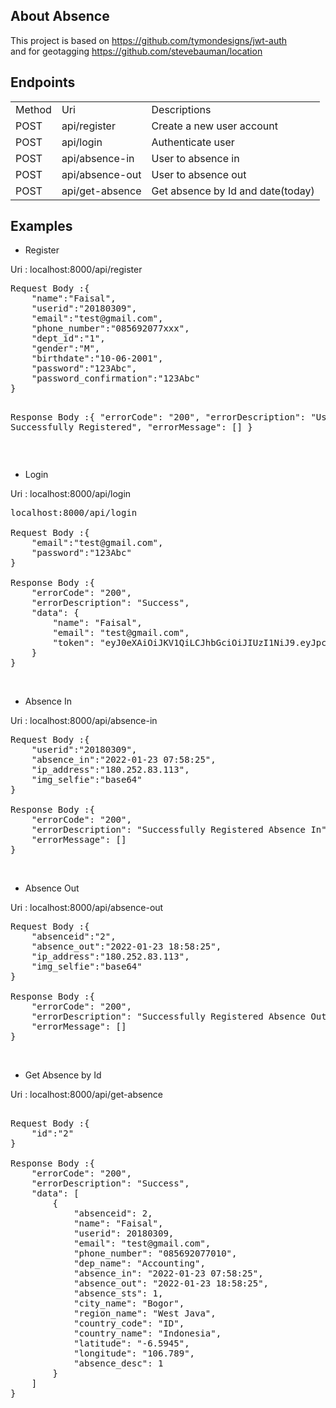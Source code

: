 ## About Absence
This project is based on https://github.com/tymondesigns/jwt-auth <br>
and for geotagging https://github.com/stevebauman/location

## Endpoints

<table>
  <tr>
    <td>Method</td>
    <td>Uri</td>
    <td>Descriptions</td>
  </tr>
  <tr>
    <td>POST</td>
    <td>api/register</td>
    <td>Create a new user account</td>
  </tr>
<tr>
    <td>POST</td>
    <td>api/login</td>
    <td>Authenticate user</td>
  </tr>
<tr>
    <td>POST</td>
    <td>api/absence-in</td>
    <td>User to absence in</td>
  </tr>
<tr>
    <td>POST</td>
    <td>api/absence-out</td>
    <td>User to absence out</td>
  </tr>
<tr>
    <td>POST</td>
    <td>api/get-absence</td>
    <td>Get absence by Id and date(today)</td>
  </tr>
</table>

## Examples
<ul><li>Register</li></ul>
<p>Uri : localhost:8000/api/register</p>
<pre>
Request Body :{
	"name":"Faisal",
	"userid":"20180309",
	"email":"test@gmail.com",
	"phone_number":"085692077xxx",
	"dept_id":"1",
	"gender":"M",
	"birthdate":"10-06-2001",
	"password":"123Abc",
	"password_confirmation":"123Abc"
}

Response Body :{
    "errorCode": "200",
    "errorDescription": "User Successfully Registered",
    "errorMessage": []
}</pre>
<br>

<ul><li>Login</li></ul>
<p>Uri : localhost:8000/api/login</p>

<pre>
localhost:8000/api/login

Request Body :{
	"email":"test@gmail.com",
	"password":"123Abc"
}

Response Body :{
    "errorCode": "200",
    "errorDescription": "Success",
    "data": {
        "name": "Faisal",
        "email": "test@gmail.com",
        "token": "eyJ0eXAiOiJKV1QiLCJhbGciOiJIUzI1NiJ9.eyJpc3MiOiJodHRwOlwvXC9sb2NhbGhvc3Q6ODAwMFwvYXBpXC9sb2dpbiIsImlhdCI6MTY0Mjk0MzA3MSwiZXhwIjoxNjQyOTQ2NjcxLCJuYmYiOjE2NDI5NDMwNzEsImp0aSI6IjlnUWJZVkhGVzRab002dzMiLCJzdWIiOjYsInBydiI6Ijg3ZTBhZjFlZjlmZDE1ODEyZmRlYzk3MTUzYTE0ZTBiMDQ3NTQ2YWEifQ.3SyXsl0SJrxTEzNX1jVXMnCO3ZSwvD_RU9DeyV8qNDI"
    }
}
</pre>
<br>

<ul><li>Absence In</li></ul>
<p>Uri : localhost:8000/api/absence-in</p>

<pre>
Request Body :{
	"userid":"20180309",
	"absence_in":"2022-01-23 07:58:25",
	"ip_address":"180.252.83.113",
	"img_selfie":"base64"
}

Response Body :{
    "errorCode": "200",
    "errorDescription": "Successfully Registered Absence In",
    "errorMessage": []
}
</pre>
<br>

<ul><li>Absence Out</li></ul>
<p>Uri : localhost:8000/api/absence-out</p>

<pre>
Request Body :{
	"absenceid":"2",
	"absence_out":"2022-01-23 18:58:25",
	"ip_address":"180.252.83.113",
	"img_selfie":"base64"
}

Response Body :{
    "errorCode": "200",
    "errorDescription": "Successfully Registered Absence Out",
    "errorMessage": []
}
</pre>
<br>


<ul><li>Get Absence by Id</li></ul>
<p>Uri : localhost:8000/api/get-absence</p>

<pre>

Request Body :{
	"id":"2"
}

Response Body :{
    "errorCode": "200",
    "errorDescription": "Success",
    "data": [
        {
            "absenceid": 2,
            "name": "Faisal",
            "userid": 20180309,
            "email": "test@gmail.com",
            "phone_number": "085692077010",
            "dep_name": "Accounting",
            "absence_in": "2022-01-23 07:58:25",
            "absence_out": "2022-01-23 18:58:25",
            "absence_sts": 1,
            "city_name": "Bogor",
            "region_name": "West Java",
            "country_code": "ID",
            "country_name": "Indonesia",
            "latitude": "-6.5945",
            "longitude": "106.789",
            "absence_desc": 1
        }
    ]
}
</pre>
<br>
